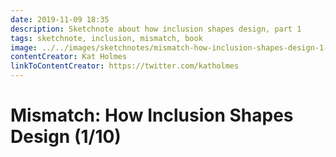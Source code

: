 ```yaml
---
date: 2019-11-09 18:35
description: Sketchnote about how inclusion shapes design, part 1
tags: sketchnote, inclusion, mismatch, book
image: ../../images/sketchnotes/mismatch-how-inclusion-shapes-design-1-small.jpg
contentCreator: Kat Holmes
linkToContentCreator: https://twitter.com/katholmes
---
```


# Mismatch: How Inclusion Shapes Design (1/10)
